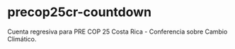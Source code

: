 # precop25cr-countdown
Cuenta regresiva para PRE COP 25 Costa Rica - Conferencia sobre Cambio Climático.
